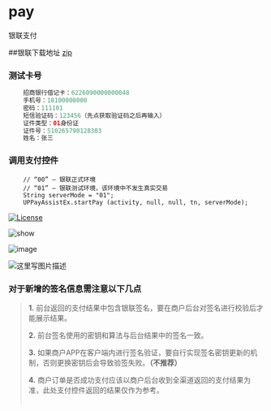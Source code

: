 # pay
银联支付

##银联下载地址
[zip](https://open.unionpay.com/ajweb/help/file/techFile?productId=3)

### 测试卡号
```java
    招商银行借记卡：6226090000000048
    手机号：18100000000
    密码：111101
    短信验证码：123456（先点获取验证码之后再输入）
    证件类型：01身份证
    证件号：510265790128303
    姓名：张三
```

### 调用支付控件
```
    // “00” – 银联正式环境
    // “01” – 银联测试环境，该环境中不发生真实交易
    String serverMode = "01";
    UPPayAssistEx.startPay (activity, null, null, tn, serverMode);
```

[![License](https://img.shields.io/badge/license-Apache%202.0-green.svg)](https://github.com/hugeterry/CoordinatorTabLayout/blob/master/LICENSE.txt)

![show](mipmap/ic_launcher.png)

![image](https://github.com/githubwing/DragPhotoView/raw/master/img/img.gif)

![这里写图片描述](http://img.blog.csdn.net/20151202143834990)

### 对于新增的签名信息需注意以下几点
> **1.** 前台返回的支付结果中包含银联签名，要在商户后台对签名进行校验后才能展示结果。
>
> **2.** 前台签名使用的密钥和算法与后台结果中的签名一致。
>
> **3.** 如果商户APP在客户端内进行签名验证，要自行实现签名密钥更新的机制，否则更换密钥后会导致验签失败。**（不推荐）**
>
> **4.** 商户订单是否成功支付应该以商户后台收到全渠道返回的支付结果为准，此处支付控件返回的结果仅作为参考。
 <br><br>